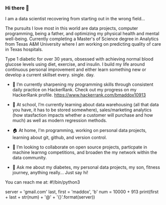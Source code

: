 ### Hi there 👋

<!--
**brandonmaddox/brandonmaddox** is a ✨ _special_ ✨ repository because its `README.md` (this file) appears on your GitHub profile.
-->
I am a data scientist recovering from starting out in the wrong field... 

The pursuits I love most in this world are data projects, computer programming, being a father, and optimizing my physical health and mental well-being. Currently completing a Master's of Science degree in Analytics from Texas A&M University where I am working on predicting quality of care in Texas hospitals. 

Type 1 diabetic for over 30 years, obsessed with achieving normal blood glucose levels using diet, exercise, and insulin. I build my life around continuous personal improvement and either learn something new or develop a current skillset every. single. day.

- 🔭 I’m currently sharpening my programming skills through consistent daily practice on HackerRank. Check out my progress on my HackerRank profile. https://www.hackerrank.com/bmaddox10913 

- 🌱 At school, I’m currently learning about data warehousing (all that data you have, it has to be stored somewhere), sales/marketing analytics (how stasfaction impacts whether a customer will purchase and how much) as well as modern regression methods. 

- 🏠 At home, I'm programming, working on personal data projects, learning about git, github, and version control. 
 
- 👯 I’m looking to collaborate on open source projects, particpate in machine learnng competitions, and broaden the my network within the data community.

- 💬 Ask me about my diabetes, my personal data projects, my son, fitness journey, anything really... Just say hi!

You can reach me at:
  #!/bin/python3

  server = 'gmail.com'
  last, first = 'maddox', 'b'
  num = 10000 + 913
  print(first + last + str(num) + '@' + '{}'.format(server))

